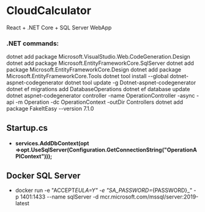 # CloudCalculator

React + .NET Core + SQL Server WebApp

### .NET commands:

dotnet add package Microsoft.VisualStudio.Web.CodeGeneration.Design
dotnet add package Microsoft.EntityFrameworkCore.SqlServer
dotnet add package Microsoft.EntityFrameworkCore.Design
dotnet add package Microsoft.EntityFrameworkCore.Tools
dotnet tool install --global dotnet-aspnet-codegenerator
dotnet tool update -g Dotnet-aspnet-codegenerator
dotnet ef migrations add DatabaseOperations
dotnet ef database update
dotnet aspnet-codegenerator controller -name OperationController -async -api -m Operation -dc OperationContext -outDir Controllers
dotnet add package FakeItEasy --version 7.1.0

## Startup.cs

- #### services.AddDbContext<OperationContext>(opt =>opt.UseSqlServer(Configuration.GetConnectionString("OperationAPIContext")));

## Docker SQL Server

- docker run -e "ACCEPT*EULA=Y" -e "SA_PASSWORD=*{PASSWORD}\_" -p 1401:1433 --name sqlServer -d mcr.microsoft.com/mssql/server:2019-latest
